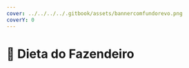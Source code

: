 ```yaml
---
cover: ../../../../.gitbook/assets/bannercomfundorevo.png
coverY: 0
---
```


# 🥦 Dieta do Fazendeiro

